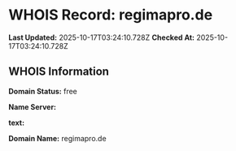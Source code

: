 # WHOIS Record: regimapro.de

**Last Updated:** 2025-10-17T03:24:10.728Z
**Checked At:** 2025-10-17T03:24:10.728Z

## WHOIS Information

**Domain Status:** free

**Name Server:** 

**text:** 

**Domain Name:** regimapro.de

